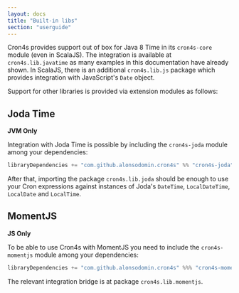 ```yaml
---
layout: docs
title: "Built-in libs"
section: "userguide"
---
```


Cron4s provides support out of box for Java 8 Time in its `cron4s-core` module (even in ScalaJS). The integration is
 available at `cron4s.lib.javatime` as many examples in this documentation have already shown. In ScalaJS, there is
 an additional `cron4s.lib.js` package which provides integration with JavaScript's `Date` object.

Support for other libraries is provided via extension modules as follows:

## Joda Time

**JVM Only**

Integration with Joda Time is possible by including the `cron4s-joda` module among your dependencies:

```scala
libraryDependencies += "com.github.alonsodomin.cron4s" %% "cron4s-joda" % "x.y.z"
```

After that, importing the package `cron4s.lib.joda` should be enough to use your Cron expressions against instances
 of Joda's `DateTime`, `LocalDateTime`, `LocalDate` and `LocalTime`.

## MomentJS

**JS Only**

To be able to use Cron4s with MomentJS you need to include the `cron4s-momentjs` module among your dependencies:

```scala
libraryDependencies += "com.github.alonsodomin.cron4s" %%% "cron4s-momentjs" % "x.y.z"
```

The relevant integration bridge is at package `cron4s.lib.momentjs`.